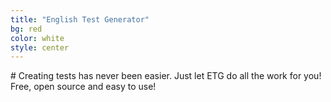 ```yaml
---
title: "English Test Generator"
bg: red
color: white
style: center
---
```

<span class="fa-stack subtlecircle" style="font-size:100px; background:rgba(235,235,235,0.1)">
  <i class="fa fa-circle fa-stack-2x text-white"></i>
  <i class="fa fa-book fa-stack-1x text-orange"></i>
</span>
# Creating tests has never been easier.
Just let ETG do all the work for you!
Free, open source and easy to use!